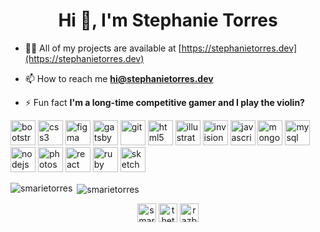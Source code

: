 <h1 align="center">Hi 👋, I'm Stephanie Torres</h1>

- 👨‍💻 All of my projects are available at [https://stephanietorres.dev](https://stephanietorres.dev)

- 📫 How to reach me **hi@stephanietorres.dev**

- ⚡ Fun fact **I'm a long-time competitive gamer and I play the violin?**

<p align="left"><img src="https://devicons.github.io/devicon/devicon.git/icons/bootstrap/bootstrap-plain.svg" alt="bootstrap" width="40" height="40"/> <img src="https://devicons.github.io/devicon/devicon.git/icons/css3/css3-original-wordmark.svg" alt="css3" width="40" height="40"/> <img src="https://www.vectorlogo.zone/logos/figma/figma-icon.svg" alt="figma" width="40" height="40"/> <img src="https://www.vectorlogo.zone/logos/gatsbyjs/gatsbyjs-icon.svg" alt="gatsby" width="40" height="40"/> <img src="https://www.vectorlogo.zone/logos/git-scm/git-scm-icon.svg" alt="git" width="40" height="40"/> <img src="https://devicons.github.io/devicon/devicon.git/icons/html5/html5-original-wordmark.svg" alt="html5" width="40" height="40"/> <img src="https://www.vectorlogo.zone/logos/adobe_illustrator/adobe_illustrator-icon.svg" alt="illustrator" width="40" height="40"/> <img src="https://www.vectorlogo.zone/logos/invisionapp/invisionapp-icon.svg" alt="invision" width="40" height="40"/> <img src="https://devicons.github.io/devicon/devicon.git/icons/javascript/javascript-original.svg" alt="javascript" width="40" height="40"/> <img src="https://devicons.github.io/devicon/devicon.git/icons/mongodb/mongodb-original-wordmark.svg" alt="mongodb" width="40" height="40"/> <img src="https://devicons.github.io/devicon/devicon.git/icons/mysql/mysql-original-wordmark.svg" alt="mysql" width="40" height="40"/> <img src="https://devicons.github.io/devicon/devicon.git/icons/nodejs/nodejs-original-wordmark.svg" alt="nodejs" width="40" height="40"/> <img src="https://devicons.github.io/devicon/devicon.git/icons/photoshop/photoshop-plain.svg" alt="photoshop" width="40" height="40"/> <img src="https://devicons.github.io/devicon/devicon.git/icons/react/react-original-wordmark.svg" alt="react" width="40" height="40"/> <img src="https://devicons.github.io/devicon/devicon.git/icons/ruby/ruby-original-wordmark.svg" alt="ruby" width="40" height="40"/> <img src="https://www.vectorlogo.zone/logos/sketchapp/sketchapp-icon.svg" alt="sketch" width="40" height="40"/></p><p><img align="left" src="https://github-readme-stats.vercel.app/api/top-langs/?username=smarietorres&layout=compact&hide=html" alt="smarietorres" /></p>

<p>&nbsp;<img align="center" src="https://github-readme-stats.vercel.app/api?username=smarietorres&show_icons=true" alt="smarietorres" /></p>

<p align="center">
<a href="https://linkedin.com/in/smarietorres" target="blank"><img align="center" src="https://cdn.jsdelivr.net/npm/simple-icons@3.0.1/icons/linkedin.svg" alt="smarietorres" height="30" width="30" /></a>
<a href="https://fb.com/thetrainingdev" target="blank"><img align="center" src="https://cdn.jsdelivr.net/npm/simple-icons@3.0.1/icons/facebook.svg" alt="thetrainingdev" height="30" width="30" /></a>
<a href="https://instagram.com/razberripi" target="blank"><img align="center" src="https://cdn.jsdelivr.net/npm/simple-icons@3.0.1/icons/instagram.svg" alt="razberripi" height="30" width="30" /></a>
</p>
